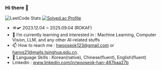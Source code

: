 ### Hi there 👋

![LeetCode Stats](https://leetcard.jacoblin.cool/hws2002?theme=unicorn&font=PT%20Sans&ext=heatmap)
[![Solved.ac Profile](http://mazassumnida.wtf/api/v2/generate_badge?boj=hanys21)](https://solved.ac/hanys21/)

- 🪖🛩️ 2023.12.04 ~ 2025.09.04 (ROKAF)
- 🌱 I’m currently learning and interested in : Machine Learning, Computer Vision, LLM, and any other AI-related stuffs
- 📫 How to reach me : hwooseok123@gmail.com or hanys21@mails.tsinghua.edu.cn.
- 💬 Language Skills : Korean(native), Chinese(fluent), English(fluent)
- Linkedin : www.linkedin.com/in/wooseok-han-487baa27b
<!--
Here are some ideas to get you started:

- 🔭 I’m currently working on ...
- 🌱 I’m currently learning ...
- 👯 I’m looking to collaborate on ...
- 🤔 I’m looking for help with ...
- 💬 Ask me about ...
- 📫 How to reach me: ...
- 😄 Pronouns: ...
- ⚡ Fun fact: ...
-->
